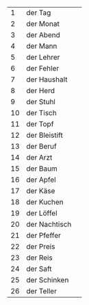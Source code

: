 | | | |
|-|-|-|
| 1 | der Tag
| 2 | der Monat
| 3 | der Abend
| 4 | der Mann
| 5 | der Lehrer
| 6 | der Fehler
| 7 | der Haushalt
| 8 | der Herd
| 9 | der Stuhl
| 10 | der Tisch
| 11 | der Topf
| 12 | der Bleistift
| 13 | der Beruf
| 14 | der Arzt
| 15 | der Baum
| 16 | der Apfel
| 17 | der Käse
| 18 | der Kuchen
| 19 | der Löffel
| 20 | der Nachtisch
| 21 | der Pfeffer
| 22 | der Preis
| 23 | der Reis
| 24 | der Saft
| 25 | der Schinken
| 26 | der Teller
